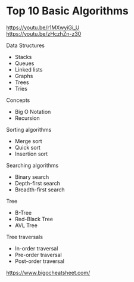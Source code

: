 # Top 10 Basic Algorithms
  
https://youtu.be/r1MXwyiGi_U  
https://youtu.be/zHczhZn-z30  
  
Data Structures  
 - Stacks  
 - Queues  
 - Linked lists  
 - Graphs  
 - Trees  
 - Tries  
  
Concepts  
 - Big O Notation  
 - Recursion  
  
Sorting algorithms  
 - Merge sort  
 - Quick sort  
 - Insertion sort  
  
Searching algorithms  
 - Binary search  
 - Depth-first search  
 - Breadth-first search  
  
Tree  
 - B-Tree
 - Red-Black Tree
 - AVL Tree

Tree traversals  
 - In-order traversal  
 - Pre-order traversal  
 - Post-order traversal  
 
https://www.bigocheatsheet.com/  